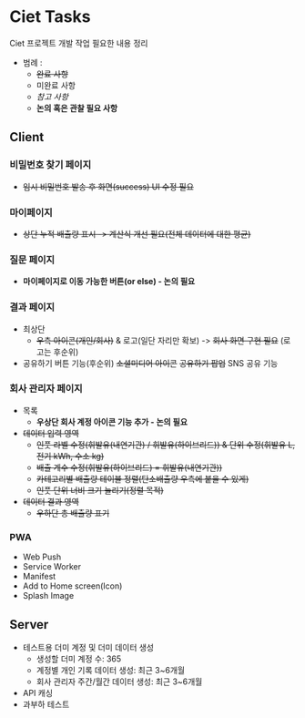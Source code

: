 # Ciet Tasks

Ciet 프로젝트 개발 작업 필요한 내용 정리

- 범례 :
  - ~~완료 사항~~
  - 미완료 사항
  - _참고 사항_
  - **논의 혹은 관찰 필요 사항**

## Client

### 비밀번호 찾기 페이지

- ~~임시 비밀번호 발송 후 화면(success) UI 수정 필요~~

### 마이페이지

- ~~상단 누적 배출량 표시 -> 계산식 개선 필요(전체 데이터에 대한 평균)~~

### 질문 페이지

- **마이페이지로 이동 가능한 버튼(or else) - 논의 필요**

### 결과 페이지

- 최상단
  - ~~우측 아이콘(개인/회사)~~ & 로고(일단 자리만 확보) -> ~~회사 화면 구현 필요~~ (로고는 후순위)
- 공유하기 버튼 기능(후순위)
  ~~소셜미디어 아이콘~~
  ~~공유하기 팝업~~
  SNS 공유 기능

### 회사 관리자 페이지

- 목록
  - **우상단 회사 계정 아이콘 기능 추가 - 논의 필요**
- ~~데이터 입력 영역~~
  - ~~인풋 라벨 수정(휘발유(내연기관) / 휘발유(하이브리드)) & 단위 수정(휘발유 L, 전기 kWh, 수소 kg)~~
  - ~~배출 계수 수정(휘발유(하이브리드) = 휘발유(내연기관))~~
  - ~~카테고리별 배출량 테이블 정렬(탄소배출량 우측에 붙을 수 있게)~~
  - ~~인풋 단위 너비 크기 늘리기(정렬 목적)~~
- ~~데이터 결과 영역~~
  - ~~우하단 총 배출량 표기~~

### PWA

- Web Push
- Service Worker
- Manifest
- Add to Home screen(Icon)
- Splash Image

## Server

- 테스트용 더미 계정 및 더미 데이터 생성
  - 생성할 더미 계정 수: 365
  - 계정별 개인 기록 데이터 생성: 최근 3~6개월
  - 회사 관리자 주간/월간 데이터 생성: 최근 3~6개월
- API 캐싱
- 과부하 테스트
